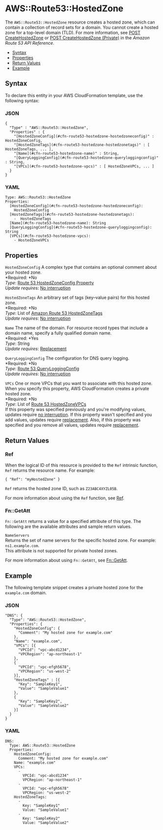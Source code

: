# AWS::Route53::HostedZone<a name="aws-resource-route53-hostedzone"></a>

The `AWS::Route53::HostedZone` resource creates a hosted zone, which can contain a collection of record sets for a domain\. You cannot create a hosted zone for a top\-level domain \(TLD\)\. For more information, see [POST CreateHostedZone](http://docs.aws.amazon.com/Route53/latest/APIReference/API_CreateHostedZone.html) or [POST CreateHostedZone \(Private\)](http://docs.aws.amazon.com/Route53/latest/APIReference/API-create-hosted-zone-private.html) in the *Amazon Route 53 API Reference*\.


+ [Syntax](#aws-resource-route53-hostedzone-syntax)
+ [Properties](#w3ab2c21c10d950b9)
+ [Return Values](#w3ab2c21c10d950c11)
+ [Example](#w3ab2c21c10d950c13)

## Syntax<a name="aws-resource-route53-hostedzone-syntax"></a>

To declare this entity in your AWS CloudFormation template, use the following syntax:

### JSON<a name="aws-resource-route53-hostedzone-syntax.json"></a>

```
{
  "Type" : "AWS::Route53::HostedZone",
  "Properties" : {
    "[HostedZoneConfig](#cfn-route53-hostedzone-hostedzoneconfig)" : HostedZoneConfig,
    "[HostedZoneTags](#cfn-route53-hostedzone-hostedzonetags)" : [  HostedZoneTags, ... ],
    "[Name](#cfn-route53-hostedzone-name)" : String,
    "[QueryLoggingConfig](#cfn-route53-hostedzone-queryloggingconfig)" : String,
    "[VPCs](#cfn-route53-hostedzone-vpcs)" : [ HostedZoneVPCs, ... ]
  }
}
```

### YAML<a name="aws-resource-route53-hostedzone-syntax.yaml"></a>

```
Type: AWS::Route53::HostedZone
Properties: 
  [HostedZoneConfig](#cfn-route53-hostedzone-hostedzoneconfig):
    HostedZoneConfig
  [HostedZoneTags](#cfn-route53-hostedzone-hostedzonetags):
    -  HostedZoneTags
  [Name](#cfn-route53-hostedzone-name): String
  [QueryLoggingConfig](#cfn-route53-hostedzone-queryloggingconfig): String
  [VPCs](#cfn-route53-hostedzone-vpcs):
    - HostedZoneVPCs
```

## Properties<a name="w3ab2c21c10d950b9"></a>

`HostedZoneConfig`  <a name="cfn-route53-hostedzone-hostedzoneconfig"></a>
A complex type that contains an optional comment about your hosted zone\.  
*Required: *No  
*Type*: [Route 53 HostedZoneConfig Property](aws-properties-route53-hostedzone-hostedzoneconfig.md)  
*Update requires*: [No interruption](using-cfn-updating-stacks-update-behaviors.md#update-no-interrupt)

`HostedZoneTags`  <a name="cfn-route53-hostedzone-hostedzonetags"></a>
An arbitrary set of tags \(key–value pairs\) for this hosted zone\.  
*Required: *No  
*Type*: List of [Amazon Route 53 HostedZoneTags](aws-properties-route53-hostedzone-hostedzonetags.md)  
*Update requires*: [No interruption](using-cfn-updating-stacks-update-behaviors.md#update-no-interrupt)

`Name`  <a name="cfn-route53-hostedzone-name"></a>
The name of the domain\. For resource record types that include a domain name, specify a fully qualified domain name\.  
*Required: *Yes  
*Type*: String  
*Update requires*: [Replacement](using-cfn-updating-stacks-update-behaviors.md#update-replacement)

`QueryLoggingConfig`  <a name="cfn-route53-hostedzone-queryloggingconfig"></a>
The configuration for DNS query logging\.  
*Required: *No  
*Type*: [Route 53 QueryLoggingConfig](aws-properties-route53-hostedzone-queryloggingconfig.md)  
*Update requires*: [No interruption](using-cfn-updating-stacks-update-behaviors.md#update-no-interrupt)

`VPCs`  <a name="cfn-route53-hostedzone-vpcs"></a>
One or more VPCs that you want to associate with this hosted zone\. When you specify this property, AWS CloudFormation creates a private hosted zone\.  
*Required: *No  
*Type*: List of [Route 53 HostedZoneVPCs](aws-resource-route53-hostedzone-hostedzonevpcs.md)  
If this property was specified previously and you're modifying values, updates require [no interruption](using-cfn-updating-stacks-update-behaviors.md#update-no-interrupt)\. If this property wasn't specified and you add values, updates require [replacement](using-cfn-updating-stacks-update-behaviors.md#update-replacement)\. Also, if this property was specified and you remove all values, updates require [replacement](using-cfn-updating-stacks-update-behaviors.md#update-replacement)\.

## Return Values<a name="w3ab2c21c10d950c11"></a>

### Ref<a name="w3ab2c21c10d950c11b2"></a>

When the logical ID of this resource is provided to the `Ref` intrinsic function, `Ref` returns the resource name\. For example:

```
{ "Ref": "myHostedZone" }
```

`Ref` returns the hosted zone ID, such as `Z23ABC4XYZL05B`\.

For more information about using the `Ref` function, see [Ref](intrinsic-function-reference-ref.md)\.

### Fn::GetAtt<a name="w3ab2c21c10d950c11b4"></a>

`Fn::GetAtt` returns a value for a specified attribute of this type\. The following are the available attributes and sample return values\.

`NameServers`  
Returns the set of name servers for the specific hosted zone\. For example: `ns1.example.com`\.  
This attribute is not supported for private hosted zones\.

For more information about using `Fn::GetAtt`, see [Fn::GetAtt](intrinsic-function-reference-getatt.md)\. 

## Example<a name="w3ab2c21c10d950c13"></a>

The following template snippet creates a private hosted zone for the `example.com` domain\.

### JSON<a name="aws-resource-route53-hostedzone-example.json"></a>

```
"DNS": {
  "Type": "AWS::Route53::HostedZone",
  "Properties": {
    "HostedZoneConfig": {
      "Comment": "My hosted zone for example.com"
    },
    "Name": "example.com",
    "VPCs": [{
      "VPCId": "vpc-abcd1234",
      "VPCRegion": "ap-northeast-1"
    },
    {
      "VPCId": "vpc-efgh5678",
      "VPCRegion": "us-west-2"
    }],
    "HostedZoneTags" : [{
      "Key": "SampleKey1",
      "Value": "SampleValue1"
    },
    {
      "Key": "SampleKey2",
      "Value": "SampleValue2"
    }]
  }
}
```

### YAML<a name="aws-resource-route53-hostedzone-example.yaml"></a>

```
DNS: 
  Type: AWS::Route53::HostedZone
  Properties: 
    HostedZoneConfig: 
      Comment: "My hosted zone for example.com"
    Name: "example.com"
    VPCs: 
      - 
        VPCId: "vpc-abcd1234"
        VPCRegion: "ap-northeast-1"
      - 
        VPCId: "vpc-efgh5678"
        VPCRegion: "us-west-2"
    HostedZoneTags: 
      - 
        Key: "SampleKey1"
        Value: "SampleValue1"
      - 
        Key: "SampleKey2"
        Value: "SampleValue2"
```